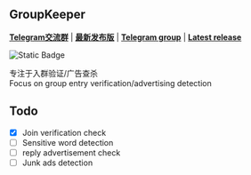## GroupKeeper

__[Telegram交流群](https://t.me/oyDevelopersClub)__ | __[最新发布版](https://github.com/OoooYoung/TelegramSafetyKeeper/releases/latest)__ | __[Telegram group](https://t.me/oyDevelopersClub)__ | __[Latest release](https://github.com/OoooYoung/TelegramSafetyKeeper/releases/latest)__

![Static Badge](https://img.shields.io/badge/Node-18.x-green?style=plastic)

专注于入群验证/广告查杀  
Focus on group entry verification/advertising detection

## Todo
- [x] Join verification check
- [ ] Sensitive word detection
- [ ] reply advertisement check
- [ ] Junk ads detection
